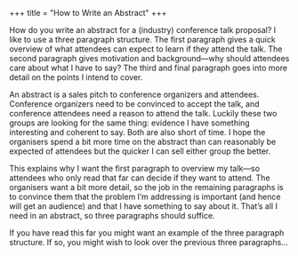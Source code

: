 +++
title = "How to Write an Abstract"
+++

How do you write an abstract for a (industry) conference talk proposal? I like to use a three paragraph structure. The first paragraph gives a quick overview of what attendees can expect to learn if they attend the talk. The second paragraph gives motivation and background—why should attendees care about what I have to say? The third and final paragraph goes into more detail on the points I intend to cover.

<!-- more -->

An abstract is a sales pitch to conference organizers and attendees. Conference organizers need to be convinced to accept the talk, and conference attendees need a reason to attend the talk. Luckily these two groups are looking for the same thing: evidence I have something interesting and coherent to say. Both are also short of time. I hope the organisers spend a bit more time on the abstract than can reasonably be expected of attendees but the quicker I can sell either group the better.

This explains why I want the first paragraph to overview my talk—so attendees who only read that far can decide if they want to attend. The organisers want a bit more detail, so the job in the remaining paragraphs is to convince them that the problem I’m addressing is important (and hence will get an audience) and that I have something to say about it. That’s all I need in an abstract, so three paragraphs should suffice.

If you have read this far you might want an example of the three paragraph structure. If so, you might wish to look over the previous three paragraphs…
